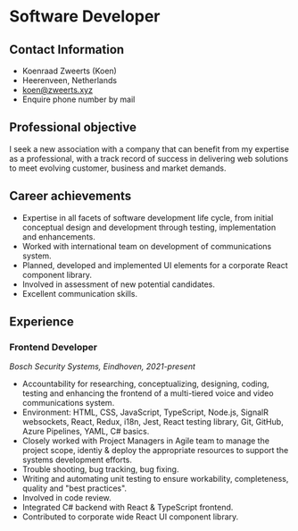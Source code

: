 # Software Developer

## Contact Information

- Koenraad Zweerts (Koen)
- Heerenveen, Netherlands
- [koen@zweerts.xyz](mailto:koen@zweerts.xyz)
- Enquire phone number by mail

## Professional objective

I seek a new association with a company that can benefit from my expertise as a professional, with a track record of success in delivering web solutions to meet evolving customer, business and market demands.

## Career achievements

- Expertise in all facets of software development life cycle, from initial conceptual design and development through testing, implementation and enhancements.
- Worked with international team on development of communications system.
- Planned, developed and implemented UI elements for a corporate React component library.
- Involved in assessment of new potential candidates.
- Excellent communication skills.

## Experience

### Frontend Developer

_Bosch Security Systems, Eindhoven, 2021-present_

- Accountability for researching, conceptualizing, designing, coding, testing and enhancing the frontend of a multi-tiered voice and video communications system.
- Environment: HTML, CSS, JavaScript, TypeScript, Node.js, SignalR websockets, React, Redux, i18n, Jest, React testing library, Git, GitHub, Azure Pipelines, YAML, C# basics.
- Closely worked with Project Managers in Agile team to manage the project scope, identiy & deploy the appropriate resources to support the systems development efforts.
- Trouble shooting, bug tracking, bug fixing.
- Writing and automating unit testing to ensure workability, completeness, quality and "best practices".
- Involved in code review.
- Integrated C# backend with React & TypeScript frontend.
- Contributed to corporate wide React UI component library.
